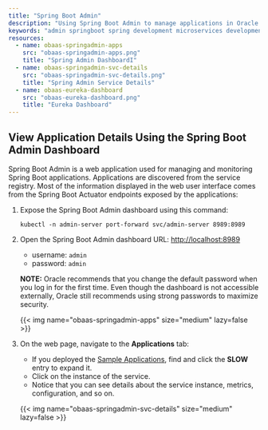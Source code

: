 ```yaml
---
title: "Spring Boot Admin"
description: "Using Spring Boot Admin to manage applications in Oracle Backend for Spring Boot and Microservices"
keywords: "admin springboot spring development microservices development oracle backend"
resources:
  - name: obaas-springadmin-apps
    src: "obaas-springadmin-apps.png"
    title: "Spring Admin DashboardI"
  - name: obaas-springadmin-svc-details
    src: "obaas-springadmin-svc-details.png"
    title: "Spring Admin Service Details"
  - name: obaas-eureka-dashboard
    src: "obaas-eureka-dashboard.png"
    title: "Eureka Dashboard"
---
```


## View Application Details Using the Spring Boot Admin Dashboard

Spring Boot Admin is a web application used for managing and monitoring Spring Boot applications. Applications are discovered from the
service registry. Most of the information displayed in the web user interface comes from the Spring Boot Actuator endpoints exposed by
the applications:

1. Expose the Spring Boot Admin dashboard using this command:

    ```shell
    kubectl -n admin-server port-forward svc/admin-server 8989:8989
    ```

2. Open the Spring Boot Admin dashboard URL: <http://localhost:8989>

    * username: `admin`
    * password: `admin`

    **NOTE:** Oracle recommends that you change the default password when you log in for the first time. Even though the dashboard is not accessible externally, Oracle still recommends using strong passwords to maximize security.

    <!-- spellchecker-disable -->
    {{< img name="obaas-springadmin-apps" size="medium" lazy=false >}}
    <!-- spellchecker-enable -->

3. On the web page, navigate to the **Applications** tab:

    * If you deployed the [Sample Applications](../../sample-apps), find and click the **SLOW** entry to expand it.
    * Click on the instance of the service.
    * Notice that you can see details about the service instance, metrics, configuration, and so on.

    <!-- spellchecker-disable -->
    {{< img name="obaas-springadmin-svc-details" size="medium" lazy=false >}}
    <!-- spellchecker-enable -->

